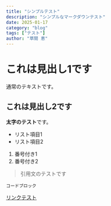 ```yaml
---
title: "シンプルテスト"
description: "シンプルなマークダウンテスト"
date: 2025-01-17
category: "blog"
tags: ["テスト"]
author: "草間 恵"
---
```


# これは見出し1です

通常のテキストです。

## これは見出し2です

**太字のテスト**です。

- リスト項目1
- リスト項目2

1. 番号付き1
2. 番号付き2

> 引用文のテストです

```
コードブロック
```

[リンクテスト](https://example.com)